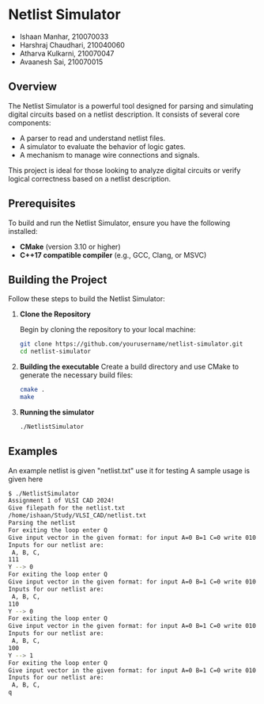 # Netlist Simulator

- Ishaan Manhar, 210070033
- Harshraj Chaudhari, 210040060
- Atharva Kulkarni, 210070047
- Avaanesh Sai, 210070015

## Overview

The Netlist Simulator is a powerful tool designed for parsing and simulating digital circuits based on a netlist description. It consists of several core components:

- A parser to read and understand netlist files.
- A simulator to evaluate the behavior of logic gates.
- A mechanism to manage wire connections and signals.

This project is ideal for those looking to analyze digital circuits or verify logical correctness based on a netlist description.

## Prerequisites

To build and run the Netlist Simulator, ensure you have the following installed:

- **CMake** (version 3.10 or higher)
- **C++17 compatible compiler** (e.g., GCC, Clang, or MSVC)

## Building the Project

Follow these steps to build the Netlist Simulator:

1. **Clone the Repository**

   Begin by cloning the repository to your local machine:

   ```sh
   git clone https://github.com/yourusername/netlist-simulator.git
   cd netlist-simulator
   ```
2. **Building the executable**
    Create a build directory and use CMake to generate the necessary build files:
    ```sh
    cmake .
    make
   ```
3. **Running the simulator**
    ```sh
    ./NetlistSimulator
    ```
## Examples
An example netlist is given "netlist.txt" use it for testing
A sample usage is given here

```sh
$ ./NetlistSimulator 
Assignment 1 of VLSI CAD 2024! 
Give filepath for the netlist.txt
/home/ishaan/Study/VLSI_CAD/netlist.txt
Parsing the netlist
For exiting the loop enter Q
Give input vector in the given format: for input A=0 B=1 C=0 write 010 in the command line
Inputs for our netlist are:
 A, B, C, 
111
Y --> 0
For exiting the loop enter Q
Give input vector in the given format: for input A=0 B=1 C=0 write 010 in the command line
Inputs for our netlist are:
 A, B, C, 
110
Y --> 0
For exiting the loop enter Q
Give input vector in the given format: for input A=0 B=1 C=0 write 010 in the command line
Inputs for our netlist are:
 A, B, C, 
100
Y --> 1
For exiting the loop enter Q
Give input vector in the given format: for input A=0 B=1 C=0 write 010 in the command line
Inputs for our netlist are:
 A, B, C, 
q
```